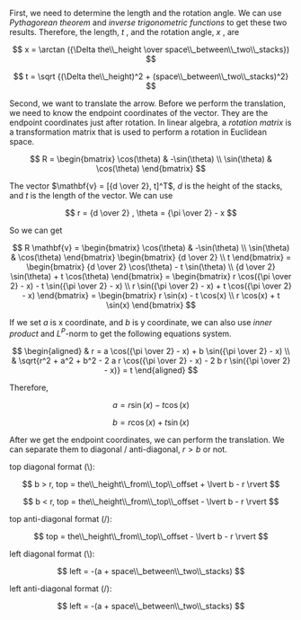 First, we need to determine the length and the rotation angle. We can use *Pythagorean theorem* and *inverse trigonometric functions* to get these two results. Therefore, the length,  $t$ , and the rotation angle,  $x$ , are

$$ x = \arctan ({\Delta the\\_height \over space\\_between\\_two\\_stacks}) $$

$$ t = \sqrt {(\Delta the\\_height)^2 + (space\\_between\\_two\\_stacks)^2} $$

Second, we want to translate the arrow. Before we perform the translation, we need to know the endpoint coordinates of the vector. They are the endpoint coordinates just after rotation. In linear algebra, a *rotation matrix* is a transformation matrix that is used to perform a rotation in Euclidean space.

$$
R =
\begin{bmatrix}
\cos(\theta) & -\sin(\theta) \\
\sin(\theta) & \cos(\theta)
\end{bmatrix}
$$

The vector  $\mathbf{v} = [{d \over 2}, t]^T$, $d$ is the height of the stacks, and $t$ is the length of the vector. We can use

$$ r = {d \over 2} , \theta = {\pi \over 2} - x $$

So we can get

$$
R \mathbf{v} =
\begin{bmatrix}
\cos(\theta) & -\sin(\theta) \\
\sin(\theta) & \cos(\theta)
\end{bmatrix}
\begin{bmatrix}
{d \over 2} \\
t
\end{bmatrix} =
\begin{bmatrix}
{d \over 2} \cos(\theta) - t \sin(\theta) \\
{d \over 2} \sin(\theta) + t \cos(\theta)
\end{bmatrix} =
\begin{bmatrix}
r \cos({\pi \over 2} - x) - t \sin({\pi \over 2} - x) \\
r \sin({\pi \over 2} - x) + t \cos({\pi \over 2} - x)
\end{bmatrix} =
\begin{bmatrix}
r \sin(x) - t \cos(x) \\
r \cos(x) + t \sin(x)
\end{bmatrix}
$$

If we set  $a$  is x coordinate, and  $b$  is y coordinate, we can also use *inner product* and  $L^P$-norm to get the following equations system.

$$
\begin{aligned}
& r = a \cos({\pi \over 2} - x) + b \sin({\pi \over 2} - x) \\
& \sqrt{r^2 + a^2 + b^2 - 2 a r \cos({\pi \over 2} - x) - 2 b r \sin({\pi \over 2} - x)} = t
\end{aligned}
$$

Therefore,

$$ a = r \sin(x) - t \cos(x) $$

$$ b = r \cos(x) + t \sin(x) $$

After we get the endpoint coordinates, we can perform the translation. We can separate them to diagonal / anti-diagonal,  $r > b$  or not.

top diagonal format (\\):

$$ b > r, top = the\\_height\\_from\\_top\\_offset + \lvert b - r \rvert $$

$$ b < r, top = the\\_height\\_from\\_top\\_offset - \lvert b - r \rvert $$

top anti-diagonal format (/):

$$ top = the\\_height\\_from\\_top\\_offset - \lvert b - r \rvert $$

left diagonal format (\\):

$$ left = -(a + space\\_between\\_two\\_stacks) $$

left anti-diagonal format (/):

$$ left = -(a + space\\_between\\_two\\_stacks) $$
